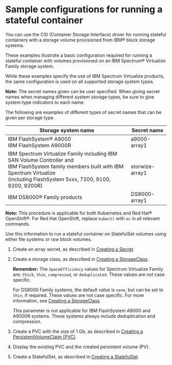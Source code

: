 # Sample configurations for running a stateful container

You can use the CSI (Container Storage Interface) driver for running stateful containers with a storage volume provisioned from IBM® block storage systems.

These examples illustrate a basic configuration required for running a stateful container with volumes provisioned on an IBM Spectrum® Virtualize Family storage system.

While these examples specify the use of IBM Spectrum Virtualize products, the same configuration is used on all supported storage system types.

**Note:** The secret names given can be user specified. When giving secret names when managing different system storage types, be sure to give system type indicators to each name.

The following are examples of different types of secret names that can be given per storage type.

|Storage system name|Secret name|
|-------------------|-----------|
|IBM FlashSystem® A9000 <br />IBM FlashSystem A9000R|a9000-array1|
|IBM Spectrum Virtualize Family including IBM SAN Volume Controller and <br />IBM FlashSystem family members built with IBM Spectrum Virtualize <br />(including FlashSystem 5xxx, 7200, 9100, 9200, 9200R)|storwize-array1|
|IBM DS8000® Family products|DS8000-array1|

**Note:** This procedure is applicable for both Kubernetes and Red Hat® OpenShift®. For Red Hat OpenShift, replace `kubectl` with `oc` in all relevant commands.

Use this information to run a stateful container on StatefulSet volumes using either file systems or raw block volumes.

1. Create an array secret, as described in [Creating a Secret](../configuration/csi_ug_config_create_secret.md).

2. Create a storage class, as described in [Creating a StorageClass](../configuration/csi_ug_config_create_storageclasses.md).

    **Remember:** The `SpaceEfficiency` values for Spectrum Virtualize Family are: `thick`, `thin`, `compressed`, or `deduplicated`. These values are not case specific.
    
    For DS8000 Family systems, the default value is `none`, but can be set to `thin`, if required. These values are not case specific. For more information, see [Creating a StorageClass](../configuration/csi_ug_config_create_storageclasses.md).
    
    This parameter is not applicable for IBM FlashSystem A9000 and A9000R systems. These systems always include deduplication and compression.

3. Create a PVC with the size of 1 Gb, as described in [Creating a PersistentVolumeClaim (PVC)](../configuration/csi_ug_config_create_pvc.md).

4. Display the existing PVC and the created persistent volume (PV).

5. Create a StatefulSet, as described in [Creating a StatefulSet](../configuration/csi_ug_config_create_statefulset.md).


